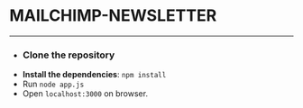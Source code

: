 # MAILCHIMP-NEWSLETTER
---
- ### Clone the repository
- **Install the dependencies**: ```npm install```
- Run ```node app.js```
- Open ```localhost:3000``` on browser.